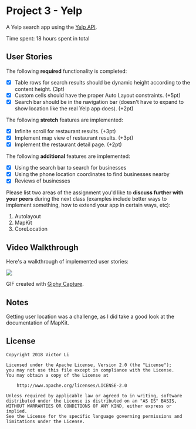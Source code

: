 # Project 3 - Yelp

A Yelp search app using the [Yelp API](https://www.yelp.com/developers/documentation/v3/business_search).

Time spent: 18 hours spent in total

## User Stories

The following **required** functionality is completed:

- [x] Table rows for search results should be dynamic height according to the content height. (3pt)
- [x] Custom cells should have the proper Auto Layout constraints. (+5pt)
- [x] Search bar should be in the navigation bar (doesn't have to expand to show location like the real Yelp app does). (+2pt)

The following **stretch** features are implemented:

- [x] Infinite scroll for restaurant results. (+3pt)
- [x] Implement map view of restaurant results. (+3pt)
- [x] Implement the restaurant detail page. (+2pt)

The following **additional** features are implemented:

- [x] Using the search bar to search for businesses
- [x] Using the phone location coordinates to find businesses nearby
- [x] Reviews of businesses

Please list two areas of the assignment you'd like to **discuss further with your peers** during the next class (examples include better ways to implement something, how to extend your app in certain ways, etc):

1. Autolayout
2. MapKit
3. CoreLocation

## Video Walkthrough

Here's a walkthrough of implemented user stories:

![](https://github.com/Li-Victor/Yelp/blob/master/1.gif)

GIF created with [Giphy Capture](https://giphy.com/apps/giphycapture).

## Notes

Getting user location was a challenge, as I did take a good look at the documentation of MapKit.

## License

    Copyright 2018 Victor Li

    Licensed under the Apache License, Version 2.0 (the "License");
    you may not use this file except in compliance with the License.
    You may obtain a copy of the License at

        http://www.apache.org/licenses/LICENSE-2.0

    Unless required by applicable law or agreed to in writing, software
    distributed under the License is distributed on an "AS IS" BASIS,
    WITHOUT WARRANTIES OR CONDITIONS OF ANY KIND, either express or implied.
    See the License for the specific language governing permissions and
    limitations under the License.
